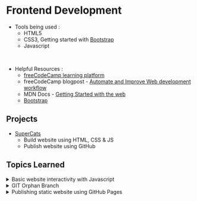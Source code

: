 # Frontend Development
- Tools being used :
    - HTML5
    - CSS3, Getting started with [Bootstrap](/test_html/index.html) 
    - Javascript

</br>

- Helpful Resources :
    - [freeCodeCamp learning platform](https://www.freecodecamp.org/learn) 
    - freeCodeCamp blogpost - [Automate and Improve Web development workflow](https://www.freecodecamp.org/news/how-to-improve-your-web-development-workflow/)
    - MDN Docs - [Getting Started with the web](https://developer.mozilla.org/en-US/docs/Learn/Getting_started_with_the_web/Installing_basic_software)
    - [Bootstrap](https://getbootstrap.com/docs/5.3/getting-started/introduction/) 


## Projects
- [SuperCats](https://github.com/prak112/DevSchool-HTML/tree/supercats)
    - Build website using HTML, CSS & JS
    - Publish website using GitHub


## Topics Learned
<details>
<summary>Basic website interactivity with Javascript</summary>

####  Browser/Web APIs
- They aid in the interaction between HTML conent and CSS styles and collecting, generating/manipulating audio and/or video content.
- Amongst a [different categories of APIs](https://www.educative.io/answers/what-are-browser-apis), following are the ones we used.
#### Document Object Model (DOM) API  
- Builds interaction by addressing specific elements in `index.html` such as,
    - on_click Events for alerts, swapping content
    - Modify headers, paragraphs
#### Web Storage API
- Locally stores the user input on their browser
- Allows access and displaying the content using DOM API
</details>

<details>
<summary>GIT Orphan Branch</summary>

#### What is a Git Orphan branch ?
- A Git branch, in general, is used for developing a feature or resolving a bug, so a project progresses without lag.
- A Git Orphan branch provides the possibility to start from zero, i.e., not share any commit history with either the main branch or any other branches.
- Hence a perfect setup for hosting a static github page!
- Thanks to the [short snippet from DEV Community blog](https://dev.to/mcaci/how-to-create-an-orphan-branch-in-git-35ac)
- They are used for :
    - static websites, 
    - static parts of major project like a thesis,
    - to host an open-source part of a commercial software

#### How to create and handle a Git Orphan branch ?
```bash
    $ git checkout orphan newbranch  
    :'to create and move to created orphan branch -"newbranch"'
```
    
```bash
    $ git rm director/*  
    :'to remove non-essential directory from "newbranch" including the files'
```

```bash
    : 'different ways to create a file'

    $ touch README.md       : 'only creates a README'
    $ echo newFile.txt      : 'only creates a newFile'
    $ cat > anyFile.txt     : 'creates and can start appending right away'
```

```bash
    :'generally used after git commit'

    $ git fetch origin  
    :'to identify if any changes in upstream(remote branch)'
```

```bash
    $ git diff HEAD @{u} --name-only 	
    :'to check which files will be changed on the next pull'
```

```bash
    $ git pull --rebase 	
    :'to create a linear history of commits, used since "main" branch is key in current repo. Also aware that it is NOT recommended for beginners'
```
</details>
    


<details>
<summary>Publishing static website using GitHub Pages</summary>

#### What is a Static website ?
- Websites which are read-only, and the content does not change based on the user activity
- This website is build from pre-built component files (HTML, CSS, JS) stored on a web server, in our case GitHub Pages.
- Check [Hubspot blogpost](https://blog.hubspot.com/website/static-vs-dynamic-website) more info.

#### How to publish a Static website ?
- There are many services [as mentioned](https://developer.mozilla.org/en-US/docs/Learn/Getting_started_with_the_web/Publishing_your_website) in MDN Web Docs
- A free reliable source would be [GitHub Pages](https://docs.github.com/en/pages)
- The process is as simple as hosting a repo and [following the instructions](https://docs.github.com/en/pages/getting-started-with-github-pages/creating-a-github-pages-site) to deploy the website.
- However, there are also certain details, which I learned the hard-way.
1. IF the `index.html` file is accomodated with `styles.css` and `main.js` files, then it is mandatory to add `.nojekyll` file in the same directory as the `index.html`.  This step renders the static website without looking for `_config.yml` to define the Jekyll theme.
2. Filepaths must begin with directory name, NEVER a "/"
3. Keep image formats uniform, i.e., either all images are in `.jpg` or `.png` format, not both.
4. Filepaths inside `.css` file must [begin from the root directory.](https://github.com/prak112/DevSchool-HTML/tree/supercats#overview)


</details>